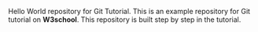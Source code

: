 Hello World repository for Git Tutorial. This is an example repository for Git tutorial on **W3school**. This repository is built step by step in the tutorial.
